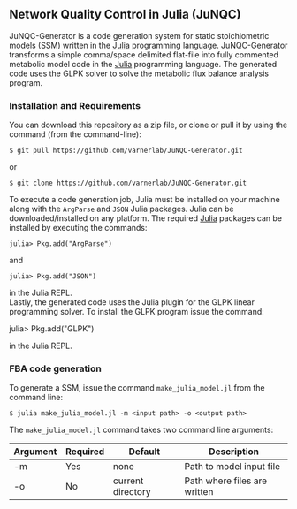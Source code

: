 ## Network Quality Control in Julia (JuNQC)
JuNQC-Generator is a code generation system for static stoichiometric models (SSM) written in the [Julia](http://julialang.org) programming language.
JuNQC-Generator transforms a simple comma/space delimited flat-file into fully commented metabolic model code in the [Julia](http://julialang.org)  programming language.
The generated code uses the GLPK solver to solve the metabolic flux balance analysis program.

### Installation and Requirements
You can download this repository as a zip file, or clone or pull it by using the command (from the command-line):

	$ git pull https://github.com/varnerlab/JuNQC-Generator.git

or

	$ git clone https://github.com/varnerlab/JuNQC-Generator.git

To execute a code generation job, Julia must be installed on your machine along with the ``ArgParse`` and ``JSON`` Julia packages.
Julia can be downloaded/installed on any platform.
The required [Julia](http://julialang.org) packages can be installed by executing the commands:

	julia> Pkg.add("ArgParse")

and

	julia> Pkg.add("JSON")

in the Julia REPL.  
Lastly, the generated code uses the Julia plugin for the GLPK linear programming solver.
To install the GLPK program issue the command:

  julia> Pkg.add("GLPK")

in the Julia REPL.

### FBA code generation
To generate a SSM, issue the command ``make_julia_model.jl`` from the command line:

	$ julia make_julia_model.jl -m <input path> -o <output path>

The ``make_julia_model.jl`` command takes two command line arguments:

Argument | Required | Default | Description
--- | --- | --- | ---
-m | Yes	| none | Path to model input file
-o | No	| current directory | Path where files are written
